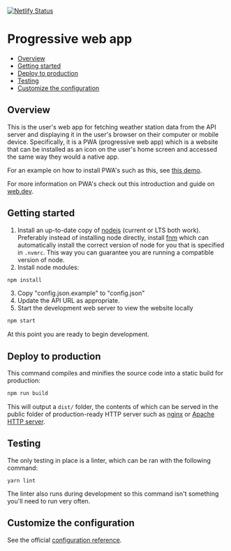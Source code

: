 [![Netlify Status](https://api.netlify.com/api/v1/badges/76a87dc5-029e-4895-956d-15d930fe3ae7/deploy-status)](https://app.netlify.com/sites/ecstatic-easley-321fb4/deploys)

# Progressive web app

- [Overview](#overview)
- [Getting started](#getting-started)
- [Deploy to production](#deploy-to-production)
- [Testing](#testing)
- [Customize the configuration](#customize-the-configuration)

## Overview

This is the user's web app for fetching weather station data from the API server and displaying it in the user's browser on their computer or mobile device.
Specifically, it is a PWA (progressive web app) which is a website that can be installed as an icon on the user's home screen and accessed the same way they would a native app.

For an example on how to install PWA's such as this, see [this demo](https://httpd.apache.org/).

For more information on PWA's check out this introduction and guide on [web.dev](https://web.dev/progressive-web-apps/).

## Getting started

1. Install an up-to-date copy of [nodejs](https://nodejs.org) (current or LTS both work). Preferably instead of installing node directly, install [fnm](https://github.com/Schniz/fnm) which can automatically install the correct version of node for you that is specified in `.nvmrc`. This way you can guarantee you are running a compatible version of node.
2. Install node modules:

```sh
npm install
```
3. Copy "config.json.example" to "config.json"
4. Update the API URL as appropriate.
5. Start the development web server to view the website locally

```sh
npm start
```

At this point you are ready to begin development.


## Deploy to production

This command compiles and minifies the source code into a static build for production:

```sh
npm run build
```

This will output a `dist/` folder, the contents of which can be served in the public folder of production-ready HTTP server such as [nginx](https://nginx.org/en/) or [Apache HTTP server](https://httpd.apache.org/).

## Testing

The only testing in place is a linter, which can be ran with the following command:

```
yarn lint
```

The linter also runs during development so this command isn't something you'll need to run very often.


## Customize the configuration

See the official [configuration reference](https://cli.vuejs.org/config/).
